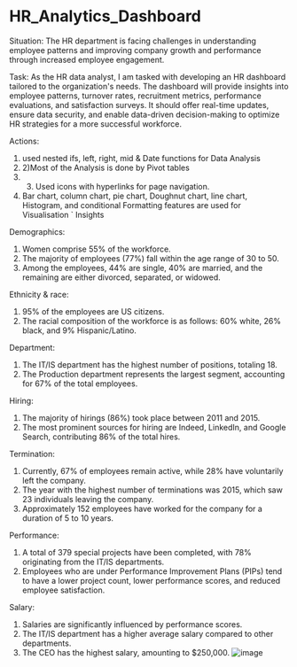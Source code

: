 # HR_Analytics_Dashboard
Situation: The HR department is facing challenges in understanding employee patterns and improving company growth and performance through increased employee engagement.

Task: As the HR data analyst, I am tasked with developing an HR dashboard tailored to the organization's needs. The dashboard will provide insights into employee patterns, turnover rates, recruitment metrics, performance evaluations, and satisfaction surveys. It should offer real-time updates, ensure data security, and enable data-driven decision-making to optimize HR strategies for a more successful workforce.

Actions:
1) used nested ifs, left, right, mid & Date functions for Data Analysis
2) 2)Most of the Analysis is done by Pivot tables
3) 3) Used icons with hyperlinks for page navigation.
4) Bar chart, column chart, pie chart, Doughnut chart, line chart, Histogram, and conditional Formatting features are used for Visualisation
`
Insights
	
Demographics:
	
1) Women comprise 55% of the workforce.
2) The majority of employees (77%) fall within the age range of 30 to 50.
3) Among the employees, 44% are single, 40% are married, and the remaining are either divorced, separated, or widowed.
	
Ethnicity & race:
	
1) 95% of the employees are US citizens.
2) The racial composition of the workforce is as follows: 60% white, 26% black, and 9% Hispanic/Latino.
	
Department:
	
1) The IT/IS department has the highest number of positions, totaling 18.
2) The Production department represents the largest segment, accounting for 67% of the total employees.
	
Hiring:
	
1) The majority of hirings (86%) took place between 2011 and 2015.
2) The most prominent sources for hiring are Indeed, LinkedIn, and Google Search, contributing 86% of the total hires.
	
Termination:
	
1) Currently, 67% of employees remain active, while 28% have voluntarily left the company.
2) The year with the highest number of terminations was 2015, which saw 23 individuals leaving the company.
3) Approximately 152 employees have worked for the company for a duration of 5 to 10 years.
	
Performance:
	
1) A total of 379 special projects have been completed, with 78% originating from the IT/IS departments.
2) Employees who are under Performance Improvement Plans (PIPs) tend to have a lower project count, lower performance scores, and reduced employee satisfaction.
	
Salary:
	
1) Salaries are significantly influenced by performance scores.
2) The IT/IS department has a higher average salary compared to other departments.
3) The CEO has the highest salary, amounting to $250,000.
![image](https://github.com/Balusanu/HR_Analytics_Dashboard/assets/124988938/ba6a83ac-19d4-4b3e-a039-9a46cd68f67e)

